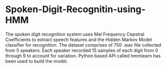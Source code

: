 # Spoken-Digit-Recognitin-using-HMM
The spoken digit recognition system uses Mel Frequency Cepstral Coefficients to extract speech features and the Hidden Markov Model classifier for recognition.
The dataset comprises of 750 .wav file collected from 5 speakers. Each speaker recorded 15 samples of each digit from 0 through 9 to account for variation.
Python based API called hmmlearn has been used to build the model. 

